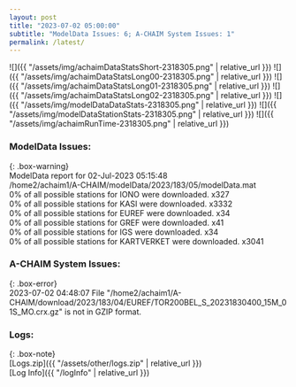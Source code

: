 ```yaml
---
layout: post
title: "2023-07-02 05:00:00"
subtitle: "ModelData Issues: 6; A-CHAIM System Issues: 1"
permalink: /latest/
---
```


![]({{ "/assets/img/achaimDataStatsShort-2318305.png" | relative_url }})
![]({{ "/assets/img/achaimDataStatsLong00-2318305.png" | relative_url }})
![]({{ "/assets/img/achaimDataStatsLong01-2318305.png" | relative_url }})
![]({{ "/assets/img/achaimDataStatsLong02-2318305.png" | relative_url }})
![]({{ "/assets/img/modelDataDataStats-2318305.png" | relative_url }})
![]({{ "/assets/img/modelDataStationStats-2318305.png" | relative_url }})
![]({{ "/assets/img/achaimRunTime-2318305.png" | relative_url }})


### ModelData Issues:  
  
{: .box-warning}  
 ModelData report for 02-Jul-2023 05:15:48   
 /home2/achaim1/A-CHAIM/modelData/2023/183/05/modelData.mat   
 0% of all possible stations for IONO were downloaded. x327   
 0% of all possible stations for KASI were downloaded. x3332   
 0% of all possible stations for EUREF were downloaded. x34   
 0% of all possible stations for GREF were downloaded. x41   
 0% of all possible stations for IGS were downloaded. x34   
 0% of all possible stations for KARTVERKET were downloaded. x3041   
  
### A-CHAIM System Issues:  
  
{: .box-error}  
2023-07-02 04:48:07 File "/home2/achaim1/A-CHAIM/download/2023/183/04/EUREF/TOR200BEL_S_20231830400_15M_01S_MO.crx.gz" is not in GZIP format.  

### Logs:  
  
{: .box-note}  
[Logs.zip]({{ "/assets/other/logs.zip" | relative_url }})  
[Log Info]({{ "/logInfo" | relative_url }})  
